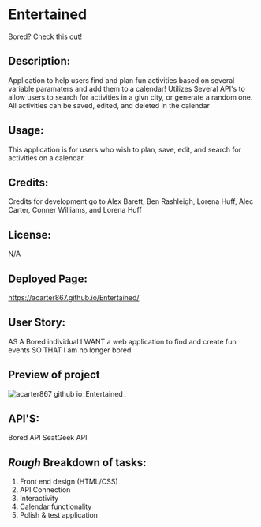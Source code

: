 # Entertained
Bored? Check this out!

## Description:
Application to help users find and plan fun activities based on several variable paramaters and add them to a calendar! Utilizes Several API's to allow users to search for activities in a givn city, or generate a random one. All activities can be saved, edited, and deleted in the calendar

## Usage:
This application is for users who wish to plan, save, edit, and search for activities on a calendar.

## Credits:
Credits for development go to Alex Barett, Ben Rashleigh, Lorena Huff, Alec Carter, Conner Williams, and Lorena Huff

## License: 
N/A

## Deployed Page:
https://acarter867.github.io/Entertained/

## User Story: 
AS A Bored individual 
I WANT a web application to find and create fun events 
SO THAT I am no longer bored

## Preview of project
![acarter867 github io_Entertained_](https://user-images.githubusercontent.com/118003612/213340134-bde02a31-e398-44bb-9135-a0c9fd2d40ab.png)


## API'S: 
Bored API
SeatGeek API



## *Rough* Breakdown of tasks:
1. Front end design (HTML/CSS)
2. API Connection
3. Interactivity
4. Calendar functionality
5. Polish & test application
